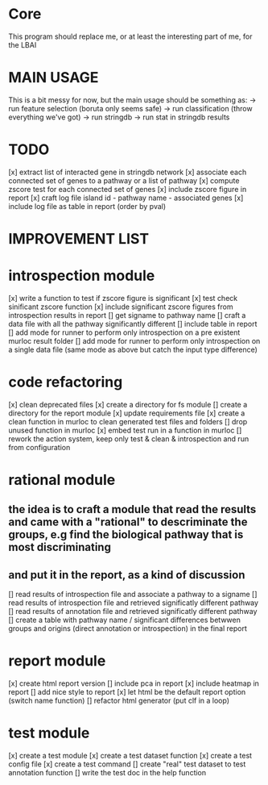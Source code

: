 
Core
====
This program should replace me, or at least the interesting part of me, for the LBAI


MAIN USAGE
==========
This is a bit messy for now, but the main usage should be something as:
-> run feature selection (boruta only seems safe)
-> run classification (throw everything we've got)
-> run stringdb
-> run stat in stringdb results

TODO
====

[x] extract list of interacted gene in stringdb network
[x] associate each connected set of genes to a pathway or a list of pathway
[x] compute zscore test for each connected set of genes
[x] include zscore figure in report
[x] craft log file island id - pathway name - associated genes
[x] include log file as table in report (order by pval)

IMPROVEMENT LIST
================

# introspection module
[x] write a function to test if zscore figure is significant
[x] test check sinificant zscore function
[x] include significant zscore figures from introspection results in report
[] get signame to pathway name
[] craft a data file with all the pathway significantly different
[] include table in report
[] add mode for runner to perform only introspection on a pre existent murloc result folder
[] add mode for runner to perform only introspection on a single data file (same mode as above but catch the input type difference)

# code refactoring
[x] clean deprecated files
[x] create a directory for fs module
[] create a directory for the report module
[x] update requirements file
[x] create a clean function in murloc to clean generated test files and folders
[] drop unused function in murloc
[x] embed test run in a function in murloc
[] rework the action system, keep only test & clean & introspection and run from configuration

# rational module
## the idea is to craft a module that read the results and came with a "rational" to descriminate the groups, e.g find the biological pathway that is most discriminating
## and put it in the report, as a kind of discussion
[] read results of introspection file and associate a pathway to a signame
[] read results of introspection file and retrieved significatly different pathway
[] read results of annotation file and retrieved significatly different pathway
[] create a table with pathway name / significant differences betwwen groups and origins (direct annotation or introspection) in the final report

# report module
[x] create html report version
[] include pca in report
[x] include heatmap in report
[] add nice style to report
[x] let html be the default report option (switch name function)
[] refactor html generator (put clf in a loop)

# test module
[x] create a test module
[x] create a test dataset function
[x] create a test config file
[x] create a test command
[] create "real" test dataset to test annotation function
[] write the test doc in the help function

